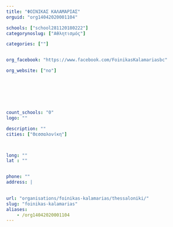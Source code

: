 ```yaml
---
title: "ΦΟΙΝΙΚΑΣ ΚΑΛΑΜΑΡΙΑΣ"
orguid: "org14042020001104"

schools: ["school281120180222"]
categorynoslug: ["Αθλητισμός"]

categories: [""]


org_facebook: "https://www.facebook.com/FoinikasKalamariasbc"

org_website: ["no"]







count_schools: "0"
logo: ""

description: ""
cities: ["Θεσσαλονίκη"]



long: ""
lat : ""


phone: ""
address: |
    

url: "organisations/foinikas-kalamarias/thessaloniki/"
slug: "foinikas-kalamarias"
aliases:
    - /org14042020001104
---
```



